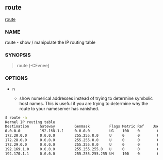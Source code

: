 ## route

[route](https://linux.die.net/man/8/route)

### NAME

route - show / manipulate the IP routing table


### SYNOPSIS

>  route [-CFvnee]


### OPTIONS

- n 

  - show numerical addresses instead of trying to determine symbolic host names. This is useful if you are trying to determine why the route to your nameserver has vanished.
  
```bash
$ route -n      
Kernel IP routing table
Destination     Gateway         Genmask         Flags Metric Ref    Use Iface
0.0.0.0         192.168.1.1     0.0.0.0         UG    100    0        0 ens5
172.20.0.0      0.0.0.0         255.255.0.0     U     0      0        0 docker0
172.28.0.0      0.0.0.0         255.255.0.0     U     0      0        0 br-54008b2d3118
172.29.0.0      0.0.0.0         255.255.0.0     U     0      0        0 br-62ebaead3613
192.169.1.0     0.0.0.0         255.255.255.0   U     0      0        0 ens5
192.170.1.1     0.0.0.0         255.255.255.255 UH    100    0        0 ens5
```